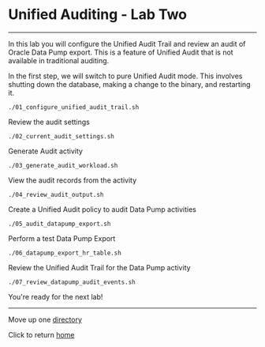 # Unified Auditing - Lab Two

---

In this lab you will configure the Unified Audit Trail and review an audit of Oracle Data Pump export. This is a feature of Unified Audit that is not available in traditional auditing.

In the first step, we will switch to pure Unified Audit mode. This involves shutting down the database, making a change to the binary, and restarting it. 

    ./01_configure_unified_audit_trail.sh
    
Review the audit settings
    
    ./02_current_audit_settings.sh
    
Generate Audit activity

    ./03_generate_audit_workload.sh
    
View the audit records from the activity
    
    ./04_review_audit_output.sh
    
Create a Unified Audit policy to audit Data Pump activities

    ./05_audit_datapump_export.sh

Perform a test Data Pump Export

    ./06_datapump_export_hr_table.sh
    
Review the Unified Audit Trail for the Data Pump activity
    
    ./07_review_datapump_audit_events.sh

You're ready for the next lab!


---

Move up one [directory](../README.md)

Click to return [home](/README.md)


